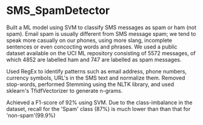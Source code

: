 # SMS_SpamDetector
Built a ML model using SVM to classify SMS messages as spam or ham (not spam). 
Email spam is usually different from SMS message spam; we tend to speak more casually on our phones, using more slang, incomplete sentences or even concocting words and phrases.
We used a public dataset available on the UCI ML repository consisting of 5572 messages, of which 4852 are labelled ham and 747 are labelled as spam messages.

Used RegEx to identify patterns such as email address, phone numbers, currency symbols, URL's in the SMS text and normalize them. Removed stop-words, performed Stemming using the
NLTK library, and used sklearn's TfidfVectorizer to generate n-grams.

Achieved a F1-score of 92% using SVM. Due to the class-imbalance in the dataset, recall for the 'Spam' class (87%) is much lower than than that for 'non-spam'(99.9%)


